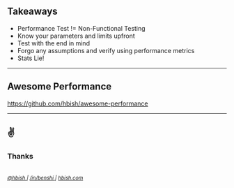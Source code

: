 <!-- sectionTitle: Wrap up -->
<!-- note
- So some key takeaways from today

- Performance testing is not purely non-functional testing, it can be an extension of functional testing, if you can get the tests and assertions going

- Test with a goal in mind and understand that your intuition may not always be correct, collect as much data as possible to help with your analysis

- and remember statistic can sometimes work against you.
-->
## Takeaways

- Performance Test != Non-Functional Testing
- Know your parameters and limits upfront
- Test with the end in mind
- Forgo any assumptions and verify using performance metrics
- Stats Lie!

---
<!-- note
- also a shameless plug, I maintain a list of performance testing tools on github along with some cool articles and conference talks of performance.

- If you are also interested in performance then please check it out and contribute!
-->
## Awesome Performance

https://github.com/hbish/awesome-performance

---
<!-- note
- And that is pretty much all I wanted to talk about today, thanks!
-->
## ✌️
### Thanks

<br/>
<div>
    <small>
        <a href="https://twitter.com/hbish" target="_blank">
            <i class="fab fa-twitter"/> @hbish
        </a>
        <span> | </span>
        <a href="https://www.linkedin.com/in/benshi/" target="_blank">
            <i class="fab fa-linkedin"/> /in/benshi
        </a>
        <span> | </span>
        <a href="https://hbish.com" target="_blank">
            <i class="fas fa-home"/> hbish.com
        </a>
    </small>
</div>
